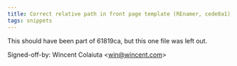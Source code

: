 ```yaml
---
title: Correct relative path in front page template (REnamer, cede8a1)
tags: snippets
---
```


This should have been part of 61819ca, but this one file was left out.

Signed-off-by: Wincent Colaiuta &lt;win@wincent.com&gt;
